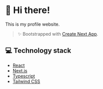 # 👋 Hi there!

This is my profile website.

> ✨ Bootstrapped with [Create Next App](https://github.com/vercel/next.js/tree/canary/packages/create-next-app).

## 💻 Technology stack

- [React](https://reactjs.org/)
- [Next.js](https://nextjs.org/)
- [Typescript](https://www.typescriptlang.org/)
- [Tailwind CSS](https://tailwindcss.com/)
